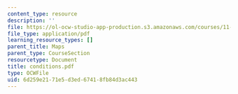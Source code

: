 ```yaml
---
content_type: resource
description: ''
file: https://ol-ocw-studio-app-production.s3.amazonaws.com/courses/11-332j-urban-design-fall-2003/6d259e2171e5d3ed67418fb84d3ac443_conditions.pdf
file_type: application/pdf
learning_resource_types: []
parent_title: Maps
parent_type: CourseSection
resourcetype: Document
title: conditions.pdf
type: OCWFile
uid: 6d259e21-71e5-d3ed-6741-8fb84d3ac443
---
```


